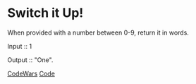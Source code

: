 # Switch it Up!

When provided with a number between 0-9, return it in words.

Input :: 1

Output :: "One".


[CodeWars](https://www.codewars.com/kata/5808dcb8f0ed42ae34000031/cpp)
[Code]()